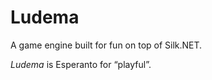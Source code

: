 # Ludema

A game engine built for fun on top of Silk.NET.

*Ludema* is Esperanto for &ldquo;playful&rdquo;.
